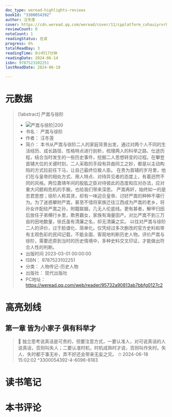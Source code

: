 ```yaml
---
doc_type: weread-highlights-reviews
bookId: "3300054392"
author: 汪冬莲
cover: https://cdn.weread.qq.com/weread/cover/11/cpplatform_cxhauiyrvrkssyjb6a45rq/t7_cpplatform_cxhauiyrvrkssyjb6a45rq1680511502.jpg
reviewCount: 0
noteCount: 1
readingStatus: 在读
progress: 6%
totalReadDay: 3
readingTime: 0小时17分钟
readingDate: 2024-06-14
isbn: 9787523102251
lastReadDate: 2024-06-18

---
```

# 元数据
> [!abstract] 严嵩与徐阶
> - ![ 严嵩与徐阶|200](https://cdn.weread.qq.com/weread/cover/11/cpplatform_cxhauiyrvrkssyjb6a45rq/t7_cpplatform_cxhauiyrvrkssyjb6a45rq1680511502.jpg)
> - 书名： 严嵩与徐阶
> - 作者： 汪冬莲
> - 简介： 本书从严嵩与徐阶二人的家庭背景出发，通过对两个人不同的生活经历、成长路径、性格特点进行剖析，梳理两人的科举之路、仕途历程，结合当时发生的一些历史事件，挖掘二人思想转变的过程。在攀登首辅大位的关键时刻，二人采取的手段有异曲同工之妙，都是以主动构陷的方式拉前任下马，让自己最终位极人臣。
在贵为首辅的岁月里，他们在与皇帝的相处方式、用人特点、对待异见者的态度上，有着迥然不同的风格。两位嘉靖年间的股肱之臣对待彼此的态度和应对办法，应对重大问题和危机的手腕，也给我们带来深思。
严嵩再奸，始终如一的是忠君思想；徐阶人称其贤，却有一味迎合皇帝、讨好严嵩的种种不堪行为。为了迷惑攀附严嵩，甚至不惜将家族迁往江西成为严嵩的老乡，将孙女许配给严嵩之孙，附籍联姻，几无人伦底线。更有甚者，解甲归田后放任子弟横行乡里，欺男霸女，家族有海量田产。对比严嵩不到三万亩的田地数量，徐氏虽有清廉之名，却无清廉之实。
以往对严嵩与徐阶二人的评价，过于脸谱化、简单化。仅凭经过多次删改的官方史料和带有主观色彩的民间记载，不能全面、客观地判断历史人物。评价严嵩与徐阶，需要还原到当时的历史情境中，多种史料交叉印证，才能做出符合人性的判断。
> - 出版时间 2023-03-01 00:00:00
> - ISBN： 9787523102251
> - 分类： 人物传记-历史人物
> - 出版社： 现代出版社
> - PC地址：https://weread.qq.com/web/reader/95732a90813ab7bbfg0127c2

# 高亮划线

## 第一章 皆为小家子 俱有科举才

> 📌 独立思考说真话是可贵的，但要注意方式，一要认准人，对可说真话的人说真话，否则叫失人；二要认准时机，时机成熟时才说，否则叫作失时。失人、失时都于事无补，弄不好还会带来无妄之灾。 
> ⏱ 2024-06-18 15:02:02 ^3300054392-4-6096-6183

# 读书笔记

# 本书评论
